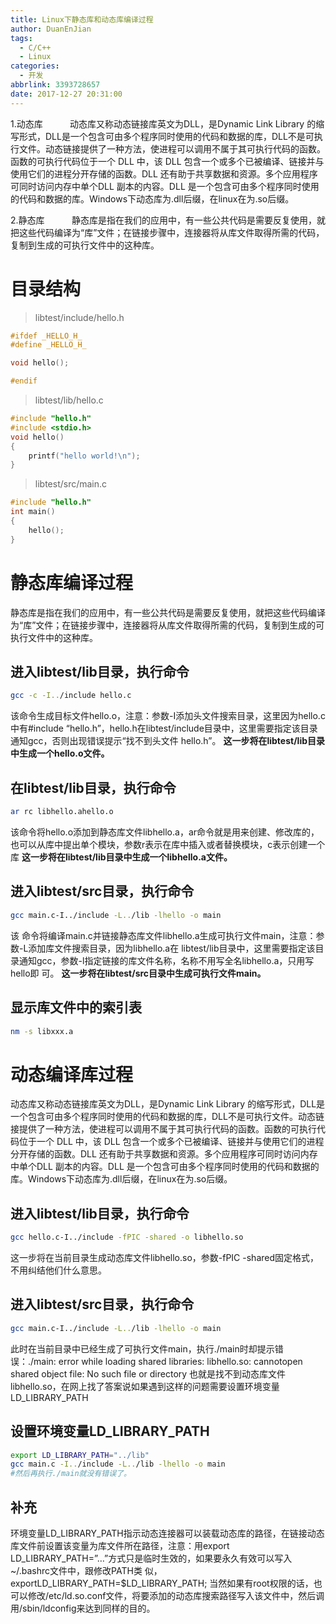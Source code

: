 ```yaml
---
title: Linux下静态库和动态库编译过程
author: DuanEnJian
tags:
  - C/C++
  - Linux
categories:
  - 开发
abbrlink: 3393728657
date: 2017-12-27 20:31:00
---
```

1.动态库
&nbsp;&nbsp;&nbsp;&nbsp;&nbsp;&nbsp;&nbsp;&nbsp;&nbsp;&nbsp;动态库又称动态链接库英文为DLL，是Dynamic Link Library 的缩写形式，DLL是一个包含可由多个程序同时使用的代码和数据的库，DLL不是可执行文件。动态链接提供了一种方法，使进程可以调用不属于其可执行代码的函数。函数的可执行代码位于一个 DLL 中，该 DLL 包含一个或多个已被编译、链接并与使用它们的进程分开存储的函数。DLL 还有助于共享数据和资源。多个应用程序可同时访问内存中单个DLL 副本的内容。DLL 是一个包含可由多个程序同时使用的代码和数据的库。Windows下动态库为.dll后缀，在linux在为.so后缀。

2.静态库
&nbsp;&nbsp;&nbsp;&nbsp;&nbsp;&nbsp;&nbsp;&nbsp;&nbsp;&nbsp;静态库是指在我们的应用中，有一些公共代码是需要反复使用，就把这些代码编译为“库”文件；在链接步骤中，连接器将从库文件取得所需的代码，复制到生成的可执行文件中的这种库。

<!-- more -->
    
# 目录结构    
>libtest/include/hello.h

```c
#ifdef _HELLO_H_
#define _HELLO_H_

void hello();

#endif
```
>libtest/lib/hello.c

```c
#include "hello.h"
#include <stdio.h>
void hello()
{
	printf("hello world!\n");
}
```
>libtest/src/main.c

```c
#include "hello.h"
int main()
{
	hello();
}
```
# 静态库编译过程
静态库是指在我们的应用中，有一些公共代码是需要反复使用，就把这些代码编译为“库”文件；在链接步骤中，连接器将从库文件取得所需的代码，复制到生成的可执行文件中的这种库。
## 进入libtest/lib目录，执行命令
```bash
gcc -c -I../include hello.c
```
该命令生成目标文件hello.o，注意：参数-I添加头文件搜索目录，这里因为hello.c中有#include “hello.h”，hello.h在libtest/include目录中，这里需要指定该目录通知gcc，否则出现错误提示“找不到头文件 hello.h”。
**这一步将在libtest/lib目录中生成一个hello.o文件。**
## 在libtest/lib目录，执行命令
```bash
ar rc libhello.ahello.o
```
该命令将hello.o添加到静态库文件libhello.a，ar命令就是用来创建、修改库的，也可以从库中提出单个模块，参数r表示在库中插入或者替换模块，c表示创建一个库
**这一步将在libtest/lib目录中生成一个libhello.a文件。**
## 进入libtest/src目录，执行命令
```bash
gcc main.c-I../include -L../lib -lhello -o main
```
该 命令将编译main.c并链接静态库文件libhello.a生成可执行文件main，注意：参数-L添加库文件搜索目录，因为libhello.a在 libtest/lib目录中，这里需要指定该目录通知gcc，参数-l指定链接的库文件名称，名称不用写全名libhello.a，只用写hello即 可。
**这一步将在libtest/src目录中生成可执行文件main。**
## 显示库文件中的索引表
```bash
nm -s libxxx.a
```
# 动态编译库过程
动态库又称动态链接库英文为DLL，是Dynamic Link Library 的缩写形式，DLL是一个包含可由多个程序同时使用的代码和数据的库，DLL不是可执行文件。动态链接提供了一种方法，使进程可以调用不属于其可执行代码的函数。函数的可执行代码位于一个 DLL 中，该 DLL 包含一个或多个已被编译、链接并与使用它们的进程分开存储的函数。DLL 还有助于共享数据和资源。多个应用程序可同时访问内存中单个DLL 副本的内容。DLL 是一个包含可由多个程序同时使用的代码和数据的库。Windows下动态库为.dll后缀，在linux在为.so后缀。

## 进入libtest/lib目录，执行命令
```bash
gcc hello.c-I../include -fPIC -shared -o libhello.so
```
这一步将在当前目录生成动态库文件libhello.so，参数-fPIC -shared固定格式，不用纠结他们什么意思。
## 进入libtest/src目录，执行命令
```bash
gcc main.c-I../include -L../lib -lhello -o main
```
此时在当前目录中已经生成了可执行文件main，执行./main时却提示错误：./main: error while loading shared libraries: libhello.so: cannotopen shared object file: No such file or directory
也就是找不到动态库文件libhello.so，在网上找了答案说如果遇到这样的问题需要设置环境变量LD_LIBRARY_PATH
## 设置环境变量LD_LIBRARY_PATH
```bash
export LD_LIBRARY_PATH="../lib"
gcc main.c -I../include -L../lib -lhello -o main
#然后再执行./main就没有错误了。
```
## 补充
环境变量LD_LIBRARY_PATH指示动态连接器可以装载动态库的路径，在链接动态库文件前设置该变量为库文件所在路径，注意：用export LD_LIBRARY_PATH=”…”方式只是临时生效的，如果要永久有效可以写入~/.bashrc文件中，跟修改PATH类 似，exportLD_LIBRARY_PATH=$LD_LIBRARY_PATH;
当然如果有root权限的话，也可以修改/etc/ld.so.conf文件，将要添加的动态库搜索路径写入该文件中，然后调用/sbin/ldconfig来达到同样的目的。